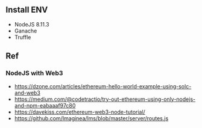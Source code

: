 ## Install ENV
* NodeJS 8.11.3
* Ganache
* Truffle

## Ref
### NodeJS with Web3
* https://dzone.com/articles/ethereum-hello-world-example-using-solc-and-web3
* https://medium.com/@codetractio/try-out-ethereum-using-only-nodejs-and-npm-eabaaaf97c80
* https://davekiss.com/ethereum-web3-node-tutorial/
* https://github.com/Imaginea/lms/blob/master/server/routes.js